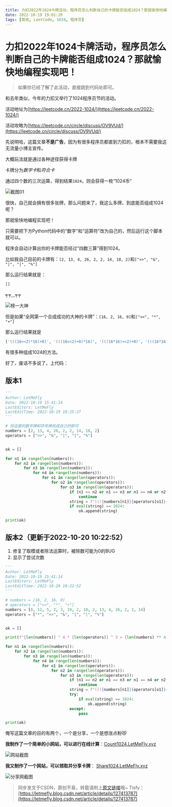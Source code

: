 ```yaml
---
title: 力扣2022年1024卡牌活动，程序员怎么判断自己的卡牌能否组成1024？那就愉快地编程实现吧！
date: 2022-10-19 19:01:20
tags: [其他, LeetCode, 1024, 程序员]
---
```


# 力扣2022年1024卡牌活动，程序员怎么判断自己的卡牌能否组成1024？那就愉快地编程实现吧！

> 如果你已经了解了此活动，直接跳到代码处即可。

和去年类似，今年的力扣又举行了1024程序员节的活动。

活动地址为[https://leetcode.cn/2022-1024/](https://leetcode.cn/2022-1024/)

活动攻略为[https://leetcode.cn/circle/discuss/OV9VUd/](https://leetcode.cn/circle/discuss/OV9VUd/)

先说明哈，这篇文章**不是广告**，因为有很多程序员都直到力扣的，根本不需要我这无流量小博主宣传。

大概玩法就是通过各种途径获得卡牌

卡牌分为*数字卡*和*符合卡*

通过四个数的三次运算，得到结果```1024```，则会获得一枚“1024币”

![截图01](https://cors.tisfy.eu.org/https://img-blog.csdnimg.cn/33cee57d374443e78f1587c61eaf3f77.png)

很快，自己就会拥有很多张牌，那么问题来了，我这么多牌，到底能否组成1024呢？

那就愉快地编程实现吧！

只需要把下方Python代码中的“数字”和“运算符”改为自己的，然后运行这个脚本就可以。

程序会自动计算出你的卡牌能否经过“四数三算”得到1024。

比如我自己目前的卡牌有：```[2, 13, 4, 26, 2, 2, 14, 18, 2]```和```[">>", "&", "|", "|", "%"]```

那么运行结果就是：

```Python
[]
```

┭┮﹏┭┮

![榜一大神](https://cors.tisfy.eu.org/https://img-blog.csdnimg.cn/5d7b238ab5da426ea951211e4c20ba5c.png)

但是如果“全网第一个合成成功的大神的卡牌”：```[16, 2, 16, 0]```和```["<<", "*", "+"]```

那么运行结果就是

```Python
['(((16<<2)*16)+0)', '(((16<<2)+0)*16)', '(((16*16)<<2)+0)', '(((16*16)+0)<<2)', '(((16+0)<<2)*16)', '(((16+0)*16)<<2)', '(((16*16)<<2)+0)', '(((16*16)+0)<<2)', '(((16<<2)*16)+0)', '(((16<<2)+0)*16)', '(((16+0)*16)<<2)', '(((16+0)<<2)*16)', '(((0+16)<<2)*16)', '(((0+16)*16)<<2)', '(((0+16)*16)<<2)', '(((0+16)<<2)*16)']
```

有很多种组成1024的方法。

好了，废话不多说了，上代码：

## 版本1

```Python
'''
Author: LetMeFly
Date: 2022-10-19 15:41:14
LastEditors: LetMeFly
LastEditTime: 2022-10-19 18:25:27
'''

# 将这里的数字牌和符号牌改成自己的即可
numbers = [2, 13, 4, 26, 2, 2, 14, 18, 2]
operators = [">>", "&", "|", "|", "%"]


ok = []

for n1 in range(len(numbers)):
    for n2 in range(len(numbers)):
        for n3 in range(len(numbers)):
            for n4 in range(len(numbers)):
                for o1 in range(len(operators)):
                    for o2 in range(len(operators)):
                        for o3 in range(len(operators)):
                            if (n1 == n2 or n1 == n3 or n1 == n4 or n2 == n3 or n2 == n4 or n3 == n4) or (o1 == o2 or o2 == o3 or o1 == o3):
                                continue
                            string = f"((({numbers[n1]}{operators[o1]}{numbers[n2]}){operators[o2]}{numbers[n3]}){operators[o3]}{numbers[n4]})"
                            if eval(string) == 1024:
                                ok.append(string)

print(ok)
```

## 版本2（更新于2022-10-20 10:22:52）

1. 修复了取模或者除法运算时，被除数可能为0的BUG
2. 显示了尝试次数

```python
'''
Author: LetMeFly
Date: 2022-10-19 15:41:14
LastEditors: LetMeFly
LastEditTime: 2022-10-20 10:22:52
'''

# numbers = [16, 2, 16, 0]
# operators = ["<<", "*", "+"]
numbers = [0, 12, 5, 2, 3, 19, 2, 18, 2, 13, 4, 26, 2, 2, 14]
operators = ["*", ">>", "&", "|", "|", "%"]


ok = []

print(f"{len(numbers)} ^ 4 * {len(operators)} ^ 3 = {len(numbers) ** 4 * len(operators) ** 3}")

for n1 in range(len(numbers)):
    for n2 in range(len(numbers)):
        for n3 in range(len(numbers)):
            for n4 in range(len(numbers)):
                for o1 in range(len(operators)):
                    for o2 in range(len(operators)):
                        for o3 in range(len(operators)):
                            if (n1 == n2 or n1 == n3 or n1 == n4 or n2 == n3 or n2 == n4 or n3 == n4) or (o1 == o2 or o2 == o3 or o1 == o3):
                                continue
                            string = f"((({numbers[n1]}{operators[o1]}{numbers[n2]}){operators[o2]}{numbers[n3]}){operators[o3]}{numbers[n4]})"
                            try:
                                if eval(string) == 1024:
                                    ok.append(string)
                            except:
                                pass

print(ok)
```

俺写这篇文章的目的有两个，一个是分享，一个是想涨点粉😻

**我制作了一个简单的小网站，可以进行在线计算**：[Count1024.LetMeFly.xyz](https://count1024.letmefly.xyz/)

![网站截图](https://cors.tisfy.eu.org/https://img-blog.csdnimg.cn/f08a1d97405d493d86c46a486621a0e3.png)

**我又制作了一个网站，可以领取并分享卡牌**： [Share1024.LetMeFly.xyz](https://share1024.letmefly.xyz/)

![分享网截图](https://cors.tisfy.eu.org/https://img-blog.csdnimg.cn/7cfb57df01eb46f6ac5afccc50cbf573.jpeg)

> 同步发文于CSDN，原创不易，转载请附上[原文链接](https://blog.tisfy.eu.org/2022/10/19/Other-LeetCode1024-2022/)哦~
> Tisfy：[https://letmefly.blog.csdn.net/article/details/127413787](https://letmefly.blog.csdn.net/article/details/127413787)
